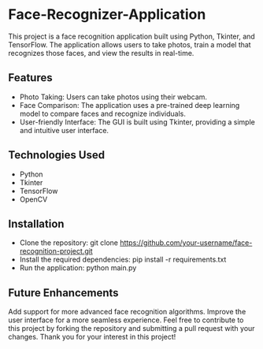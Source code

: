 # Face-Recognizer-Application
This project is a face recognition application built using Python, Tkinter, and TensorFlow. The application allows users to take photos, train a model that recognizes those faces, and view the results in real-time.

## Features
* Photo Taking: Users can take photos using their webcam.
* Face Comparison: The application uses a pre-trained deep learning model to compare faces and recognize individuals.
* User-friendly Interface: The GUI is built using Tkinter, providing a simple and intuitive user interface.

## Technologies Used
* Python
* Tkinter
* TensorFlow
* OpenCV
 
## Installation
* Clone the repository: git clone https://github.com/your-username/face-recognition-project.git
* Install the required dependencies: pip install -r requirements.txt
* Run the application: python main.py

## Future Enhancements
  Add support for more advanced face recognition algorithms.
  Improve the user interface for a more seamless experience.
  Feel free to contribute to this project by forking the repository and submitting a pull request with your changes. Thank you for your interest in this project!


